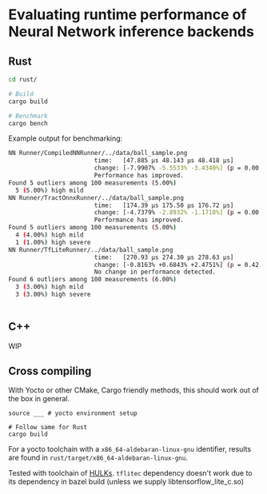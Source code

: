 # Evaluating runtime performance of Neural Network inference backends

## Rust

```bash
cd rust/

# Build
cargo build

# Benchmark
cargo bench
```
Example output for benchmarking:
```bash
NN Runner/CompiledNNRunner/../data/ball_sample.png
                        time:   [47.885 µs 48.143 µs 48.418 µs]
                        change: [-7.9907% -5.5533% -3.4340%] (p = 0.00 < 0.05)
                        Performance has improved.
Found 5 outliers among 100 measurements (5.00%)
  5 (5.00%) high mild
NN Runner/TractOnnxRunner/../data/ball_sample.png
                        time:   [174.39 µs 175.50 µs 176.72 µs]
                        change: [-4.7379% -2.8932% -1.1718%] (p = 0.00 < 0.05)
                        Performance has improved.
Found 5 outliers among 100 measurements (5.00%)
  4 (4.00%) high mild
  1 (1.00%) high severe
NN Runner/TfLiteRunner/../data/ball_sample.png
                        time:   [270.93 µs 274.30 µs 278.63 µs]
                        change: [-0.8163% +0.6843% +2.4751%] (p = 0.42 > 0.05)
                        No change in performance detected.
Found 6 outliers among 100 measurements (6.00%)
  3 (3.00%) high mild
  3 (3.00%) high severe
  
```

## C++

WIP

## Cross compiling

With Yocto or other CMake, Cargo friendly methods, this should work out of the box in general.

```
source ___ # yocto environment setup

# Follow same for Rust
cargo build
```

For a yocto toolchain with a `x86_64-aldebaran-linux-gnu` identifier, results are found in `rust/target/x86_64-aldebaran-linux-gnu`.

Tested with toolchain of [HULKs](https://github.com/hulks/hulk). `tflitec` dependency doesn't work due to its dependency in bazel build (unless we supply libtensorflow_lite_c.so)
